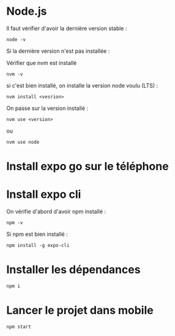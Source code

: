 # Node.js

Il faut vérifier d'avoir la dernière version stable : 

```
node -v 
```

Si la dernière version n'est pas installée :

Vérifier que nvm est installé 

```
nvm -v 
```

si c'est bien installé, on installe la version node voulu (LTS) : 

```
nvm install <vesrion>
```

On passe sur la version installé : 

```
nvm use <version> 
```

ou 

```
nvm use node 
```

# Install expo go sur le téléphone

# Install expo cli 

On vérifie d'abord d'avoir npm installé :

```
npm -v 
```

Si npm est bien installé : 

```
npm install -g expo-cli
```

# Installer les dépendances

```
npm i
```

# Lancer le projet dans mobile 

```
npm start
```


